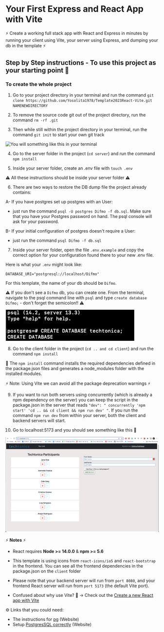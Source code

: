 # Your First Express and React App with Vite

⚡ Create a working full stack app with React and Express in minutes by running your client using Vite, your server using Express, and dumping your db in the template ⚡

## Step by Step instructions - To use this project as your starting point 🚀

### To create the whole project

1. Go to your project directory in your terminal and run the command `git clone https://github.com/Yosolita1978/Template2023React-Vite.git NAMENEWDIRECTORY`

2. To remove the source code git out of the project directory, run the command `rm -rf .git`

3. Then while still within the project directory in your terminal, run the command `git init` to start your own git track

![You will something like this in your terminal](https://user-images.githubusercontent.com/102179075/227304861-7ad633d7-5ec0-463a-8554-9e8b4c8caaad.png?raw=true)

4. Go to the server folder in the project (`cd server`) and run the command `npm install`

5. Inside your server folder, create an .env file with `touch .env`

⚠️ All these instructions should be inside your server folder ⚠️

6. There are two ways to restore the DB dump file the project already contains:

A- If you have postgres set up postgres with an User:

- just run the command `psql -U postgres Difmo -f db.sql`. Make sure that you have your Postgres password on hand. The psql console will ask for your password.

B- If your initial configuration of postgres doesn't require a User:

- just run the command `psql Difmo -f db.sql`

7. Inside your server folder, open the file `.env.example` and copy the correct option for your configuration found there to your new .env file.

Here is what your `.env` might look like:

```
DATABASE_URI="postgresql://localhost/Difmo"
```

For this template, the name of your db should be `Difmo`.

⚠️ If you don't see a `Difmo` db, you can create one. From the terminal, navigate to the psql command line with `psql` and type `create database Difmo;` - don't forget the semicolon!! ⚠️

![You will something like this in your terminal](https://raw.githubusercontent.com/Yosolita1978/screenshoots/a4674c79f61b39547b068044c5e5f2bd8510a4b8/2023/H1/Screen%20Shot%202023-03-22%20at%2011.03.12%20PM.png)

8. Go to the client folder in the project (`cd .. and cd client`) and run the command `npm install`

🔎 The `npm install` command installs the required dependencies defined in the package.json files and generates a node_modules folder with the installed modules.

⚡ Note: Using Vite we can avoid all the package deprecation warnings ⚡

9. If you want to run both servers using concurrently (which is already a npm dependency on the server) you can keep the script in the package.json in the server that reads `"dev": " concurrently 'npm start' 'cd .. && cd client && npm run dev' "`. If you run the command `npm run dev` from within your server, both the client and backend servers will start.

10. Go to localhost:5173 and you should see something like this 💪

![You should see something like this in your terminal.](https://raw.githubusercontent.com/Yosolita1978/screenshoots/2f6afdd2318809714071b7625776c195903758ca/2023/H1/Screen%20Shot%202023-03-22%20at%2010.40.36%20PM.png)

⚡ **Notes** ⚡

- React requires **Node >= 14.0.0** & **npm >= 5.6**
- This template is using icons from `react-icons/io5` and `react-bootstrap` in the frontend. You can see all the frontend dependencies in the package.json on the `client` folder
- Please note that your backend server will run from `port 8080`, and your frontend React server will run from `port 5173` (the default Vite port).

- Confused about why use Vite? 🤔 → Check out the [Create a new React app with Vite](https://scrimba.com/articles/create-react-app-with-vite/)

⚙️ Links that you could need:

- The instructions for [pg](https://node-postgres.com/apis/pool) (Website)
- Setup [PostgresSQL correctly](https://github.com/Difmo/curriculum/blob/main/databases/installing-postgresql.md) (Website)
